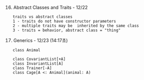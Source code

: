 16. Abstract Classes and Traits - 12/22
```
   traits vs abstract classes
   1 - traits do not have constructor parameters
   2 - multiple traits may be  inherited by the same class
   3 - traits = behavior, abstract class = "thing"
```

17. Generics - 12/23 (14:17초)
```
   class Animal

   class CovariantList[+A]
   class InvariantList[A]
   class Trainer[-A]
   class Cage[A <: Animal](animal: A)
```
